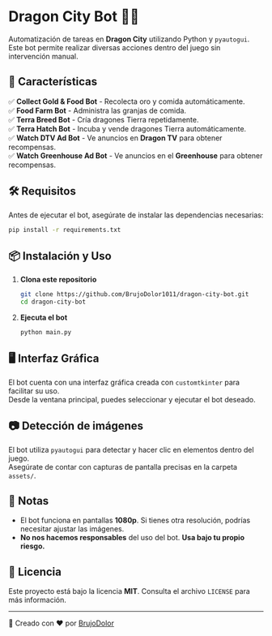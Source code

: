 # Dragon City Bot 🐉🤖

Automatización de tareas en **Dragon City** utilizando Python y `pyautogui`. Este bot permite realizar diversas acciones dentro del juego sin intervención manual.

## 🚀 Características

✅ **Collect Gold & Food Bot** - Recolecta oro y comida automáticamente.  
✅ **Food Farm Bot** - Administra las granjas de comida.  
✅ **Terra Breed Bot** - Cría dragones Tierra repetidamente.  
✅ **Terra Hatch Bot** - Incuba y vende dragones Tierra automáticamente.  
✅ **Watch DTV Ad Bot** - Ve anuncios en **Dragon TV** para obtener recompensas.  
✅ **Watch Greenhouse Ad Bot** - Ve anuncios en el **Greenhouse** para obtener recompensas.  

## 🛠 Requisitos

Antes de ejecutar el bot, asegúrate de instalar las dependencias necesarias:

```bash
pip install -r requirements.txt
```

## 📦 Instalación y Uso

1. **Clona este repositorio**  
   ```bash
   git clone https://github.com/BrujoDolor1011/dragon-city-bot.git
   cd dragon-city-bot
   ```

2. **Ejecuta el bot**  
   ```bash
   python main.py
   ```

## 🖥 Interfaz Gráfica

El bot cuenta con una interfaz gráfica creada con `customtkinter` para facilitar su uso.  
Desde la ventana principal, puedes seleccionar y ejecutar el bot deseado.

## 📷 Detección de imágenes

El bot utiliza `pyautogui` para detectar y hacer clic en elementos dentro del juego.  
Asegúrate de contar con capturas de pantalla precisas en la carpeta `assets/`.

## 📝 Notas

- El bot funciona en pantallas **1080p**. Si tienes otra resolución, podrías necesitar ajustar las imágenes.  
- **No nos hacemos responsables** del uso del bot. **Usa bajo tu propio riesgo.**  

## 📜 Licencia

Este proyecto está bajo la licencia **MIT**. Consulta el archivo `LICENSE` para más información.

---

🔹 Creado con ❤️ por [BrujoDolor](https://github.com/BrujoDolor1011)  